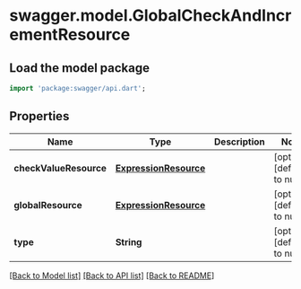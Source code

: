 # swagger.model.GlobalCheckAndIncrementResource

## Load the model package
```dart
import 'package:swagger/api.dart';
```

## Properties
Name | Type | Description | Notes
------------ | ------------- | ------------- | -------------
**checkValueResource** | [**ExpressionResource**](ExpressionResource.md) |  | [optional] [default to null]
**globalResource** | [**ExpressionResource**](ExpressionResource.md) |  | [optional] [default to null]
**type** | **String** |  | [optional] [default to null]

[[Back to Model list]](../README.md#documentation-for-models) [[Back to API list]](../README.md#documentation-for-api-endpoints) [[Back to README]](../README.md)


